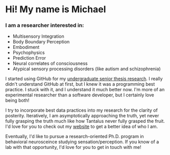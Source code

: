 # Hi! My name is Michael

### I am a researcher interested in:

- Multisensory Integration
- Body Boundary Perception
- Embodiment
- Psychophysics
- Prediction Error
- Neural correlates of consciousness
- Atypical sensory processing disorders (like autism and schizophrenia)

I started using GitHub for my [undergraduate senior thesis research](https://github.com/mmccoy-01/RTI). I really didn't understand GitHub at first, but I knew it was a programming best practice. I stuck with it, and I understand it much better now. I'm more of an experimental researcher than a software developer, but I certainly love being both!

I try to incorporate best data practices into my research for the clarity of posterity. Iteratively, I am asymptotically approaching the truth, yet never fully grasping the truth much like how Tantalus never fully grasped the fruit. I'd love for you to check out my [website](https://katalepsara.com/) to get a better idea of who I am.

Eventually, I'd like to pursue a research-oriented Ph.D. program in behavioral neurosceince studying sensation/perception. If you know of a lab with that opportunity, I'd love for you to get in touch with me!
